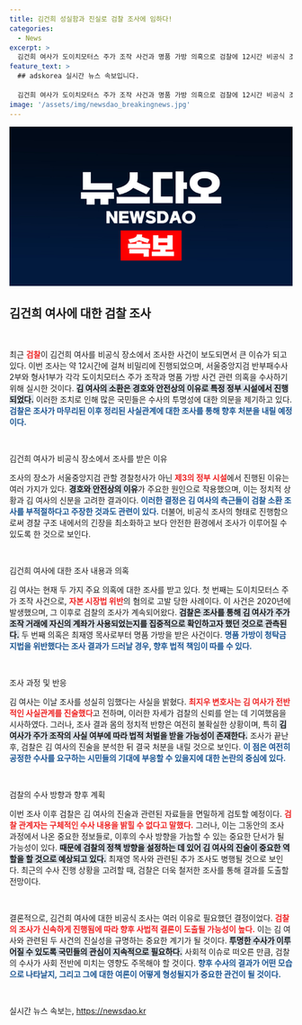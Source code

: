 ```yaml
---
title: 김건희 성실함과 진실로 검찰 조사에 임하다!
categories:
  - News
excerpt: >
  김건희 여사가 도이치모터스 주가 조작 사건과 명품 가방 의혹으로 검찰에 12시간 비공식 조사 받았다. 경호 작용으로 제3의 장소에서 진행된 이번 조사는 사건의 핵심 진실을 밝혀낼 중요한 전환점이 될 것으로 보인다.
feature_text: >
  ## adskorea 실시간 뉴스 속보입니다.

  김건희 여사가 도이치모터스 주가 조작 사건과 명품 가방 의혹으로 검찰에 12시간 비공식 조사 받았다. 경호 작용으로 제3의 장소에서 진행된 이번 조사는 사건의 핵심 진실을 밝혀낼 중요한 전환점이 될 것으로 보인다.
image: '/assets/img/newsdao_breakingnews.jpg'
---
```


<p><img src="/assets/img/newsdao_breakingnews.jpg" alt="adskorea 속보" /></p>

<h2 data-ke-size="size26">김건희 여사에 대한 검찰 조사</h2>

<p data-ke-size="size16">&nbsp;</p>

<p>최근 <b><span style="color: #ee2323;">검찰</span></b>이 김건희 여사를 비공식 장소에서 조사한 사건이 보도되면서 큰 이슈가 되고 있다. 이번 조사는 약 12시간에 걸쳐 비밀리에 진행되었으며, 서울중앙지검 반부패수사2부와 형사1부가 각각 도이치모터스 주가 조작과 명품 가방 사건 관련 의혹을 수사하기 위해 실시한 것이다. <b><span style="background-color: #21538527;">김 여사의 소환은 경호와 안전상의 이유로 특정 정부 시설에서 진행되었다.</span></b> 이러한 조치로 인해 많은 국민들은 수사의 투명성에 대한 의문을 제기하고 있다. <b><span style="color: #1a5490;">검찰은 조사가 마무리된 이후 정리된 사실관계에 대한 조사를 통해 향후 처분을 내릴 예정이다.</span></b> </p>

<p data-ke-size="size16">&nbsp;</p>

<p>김건희 여사가 비공식 장소에서 조사를 받은 이유</p>

<p>조사의 장소가 서울중앙지검 관할 경찰청사가 아닌 <b><span style="color: #ee2323;">제3의 정부 시설</span></b>에서 진행된 이유는 여러 가지가 있다. <b><span style="background-color: #21538527;">경호와 안전상의 이유</span></b>가 주요한 원인으로 작용했으며, 이는 정치적 상황과 김 여사의 신분을 고려한 결과이다. <b><span style="color: #1a5490;">이러한 결정은 김 여사의 측근들이 검찰 소환 조사를 부적절하다고 주장한 것과도 관련이 있다.</span></b> 더불어, 비공식 조사의 형태로 진행함으로써 경찰 구조 내에서의 긴장을 최소화하고 보다 안전한 환경에서 조사가 이루어질 수 있도록 한 것으로 보인다.</p>

<p data-ke-size="size16">&nbsp;</p>

<p>김건희 여사에 대한 조사 내용과 의혹</p>

<p>김 여사는 현재 두 가지 주요 의혹에 대한 조사를 받고 있다. 첫 번째는 도이치모터스 주가 조작 사건으로, <b><span style="color: #ee2323;">자본 시장법 위반</span></b>의 혐의로 고발 당한 사례이다. 이 사건은 2020년에 발생했으며, 그 이후로 검찰의 조사가 계속되어왔다. <b><span style="background-color: #21538527;">검찰은 조사를 통해 김 여사가 주가 조작 거래에 자신의 계좌가 사용되었는지를 집중적으로 확인하고자 했던 것으로 관측된다.</span></b> 두 번째 의혹은 최재영 목사로부터 명품 가방을 받은 사건이다. <b><span style="color: #1a5490;">명품 가방이 청탁금지법을 위반했다는 조사 결과가 드러날 경우, 향후 법적 책임이 따를 수 있다.</span></b></p>

<p data-ke-size="size16">&nbsp;</p>

<p>조사 과정 및 반응</p>

<p>김 여사는 이날 조사를 성실히 임했다는 사실을 밝혔다. <b><span style="color: #ee2323;">최지우 변호사는 김 여사가 전반적인 사실관계를 진술했다</span></b>고 전하며, 이러한 자세가 검찰의 신뢰를 얻는 데 기여했음을 시사하였다. 그러나, 조사 결과 몸의 정치적 반향은 여전히 불확실한 상황이며, 특히 <b><span style="background-color: #21538527;">김 여사가 주가 조작의 사실 여부에 따라 법적 처벌을 받을 가능성이 존재한다.</span></b> 조사가 끝난 후, 검찰은 김 여사의 진술을 분석한 뒤 결국 처분을 내릴 것으로 보인다. <b><span style="color: #1a5490;">이 점은 여전히 공정한 수사를 요구하는 시민들의 기대에 부응할 수 있을지에 대한 논란의 중심에 있다.</span></b></p>

<p data-ke-size="size16">&nbsp;</p>

<p>검찰의 수사 방향과 향후 계획</p>

<p>이번 조사 이후 검찰은 김 여사의 진술과 관련된 자료들을 면밀하게 검토할 예정이다. <b><span style="color: #ee2323;">검찰 관계자는 구체적인 수사 내용을 밝힐 수 없다고 말했다.</span></b> 그러나, 이는 그동안의 조사 과정에서 나온 중요한 정보들로, 이후의 수사 방향을 가늠할 수 있는 중요한 단서가 될 가능성이 있다. <b><span style="background-color: #21538527;">때문에 검찰의 정책 방향을 설정하는 데 있어 김 여사의 진술이 중요한 역할을 할 것으로 예상되고 있다.</span></b> 최재영 목사와 관련된 추가 조사도 병행될 것으로 보인다. 최근의 수사 진행 상황을 고려할 때, 검찰은 더욱 철저한 조사를 통해 결과를 도출할 전망이다.</p>

<p data-ke-size="size16">&nbsp;</p>

<p>결론적으로, 김건희 여사에 대한 비공식 조사는 여러 이유로 필요했던 결정이었다. <b><span style="color: #ee2323;">검찰의 조사가 신속하게 진행됨에 따라 향후 사법적 결론이 도출될 가능성이 높다.</span></b> 이는 김 여사와 관련된 두 사건의 진실성을 규명하는 중요한 계기가 될 것이다. <b><span style="background-color: #21538527;">투명한 수사가 이루어질 수 있도록 국민들의 관심이 지속적으로 필요하다.</span></b> 사회적 이슈로 떠오른 만큼, 검찰의 수사가 사회 전반에 미치는 영향도 주목해야 할 것이다. <b><span style="color: #1a5490;">향후 수사의 결과가 어떤 모습으로 나타날지, 그리고 그에 대한 여론이 어떻게 형성될지가 중요한 관건이 될 것이다.</span></b></p>

<p data-ke-size="size16">&nbsp;</p>
실시간 뉴스 속보는, <a href="https://newsdao.kr" rel="dofollow">https://newsdao.kr</a>


